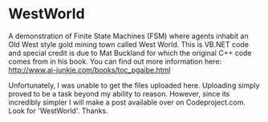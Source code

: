 WestWorld
=========

A demonstration of Finite State Machines (FSM) where agents inhabit an Old West style gold mining town called West World.  This is VB.NET code and special credit is due to Mat Buckland for which the original C++ code comes from in his book.  You can find out more information here: http://www.ai-junkie.com/books/toc_pgaibe.html

Unfortunately, I was unable to get the files uploaded here.  Uploading simply proved to be a task beyond my ability to reason.  However, since its incredibly simpler I will make a post available over on Codeproject.com. Look for 'WestWorld'.  Thanks.
